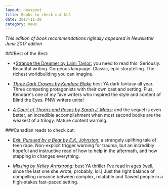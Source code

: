 ```yaml
---
layout: newspost
title: Books to check out NL1
date: 2017-11-20
category: news
---
```


*This edition of book recommendations riginally appeared in Newsletter June 2017 edition*

###Best of the Best:

- *[Strange the Dreamer by Laini Taylor:](https://www.goodreads.com/review/show/1874917240) you need to read this. Seriously. Beautiful writing. Gorgeous language. Classic, epic storytelling. The richest worldbuilding you can imagine.

- *[Three Dark Crowns by Kendare Blake](https://www.goodreads.com/review/show/1922833230)* best YA dark fantasy all year. Three competing protagonists with their own cast and setting. Plus, Kendare's one of my fave writers who inspired the style and content of Blind the Eyes. PNW writers unite!

- *[A Court of Thorns and Roses by Sarah J. Maas:](https://www.goodreads.com/review/show/1877354261)* and the sequel is even better, an incredible accomplishment when most second books are the weakest of a trilogy. Mature content warning.


###Canadian reads to check out:

- *[Exit, Pursued by a Bear by E.K. Johnston:](https://www.goodreads.com/review/show/1971454999)* a strangely uplifting tale of teen rape. Non-explicit trigger warning for trauma, but an incredibly hopeful and instructive read of how to help in the aftermath, and how stepping in changes everything.

- *[Missing by Kelley Armstrong:](https://www.goodreads.com/review/show/2022816960)* best YA thriller I've read in ages (well, since the last one she wrote, probably, lol.) Just the right balance of compelling romance between complex, relatable and flawed people in a high-stakes fast-paced setting.
